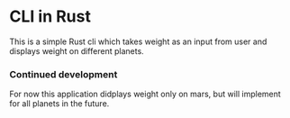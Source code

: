 # CLI in Rust

This is a simple Rust cli which takes weight as an input from user and displays weight on different planets.

### Continued development

For now this application didplays weight only on mars, but will implement for all planets in the future.
